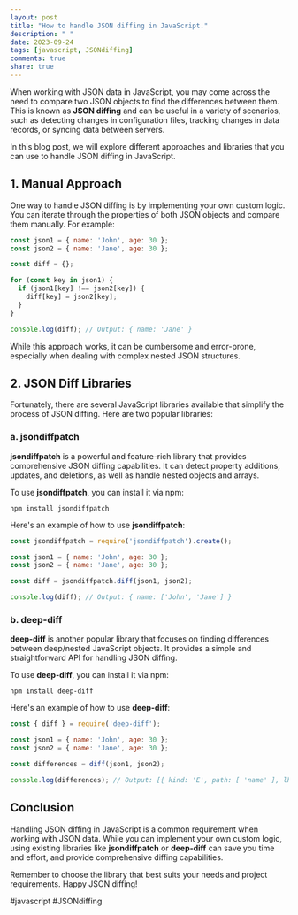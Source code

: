 ```yaml
---
layout: post
title: "How to handle JSON diffing in JavaScript."
description: " "
date: 2023-09-24
tags: [javascript, JSONdiffing]
comments: true
share: true
---
```


When working with JSON data in JavaScript, you may come across the need to compare two JSON objects to find the differences between them. This is known as **JSON diffing** and can be useful in a variety of scenarios, such as detecting changes in configuration files, tracking changes in data records, or syncing data between servers.

In this blog post, we will explore different approaches and libraries that you can use to handle JSON diffing in JavaScript.

## 1. Manual Approach

One way to handle JSON diffing is by implementing your own custom logic. You can iterate through the properties of both JSON objects and compare them manually. For example:
```javascript
const json1 = { name: 'John', age: 30 };
const json2 = { name: 'Jane', age: 30 };

const diff = {};

for (const key in json1) {
  if (json1[key] !== json2[key]) {
    diff[key] = json2[key];
  }
}

console.log(diff); // Output: { name: 'Jane' }
```

While this approach works, it can be cumbersome and error-prone, especially when dealing with complex nested JSON structures.

## 2. JSON Diff Libraries

Fortunately, there are several JavaScript libraries available that simplify the process of JSON diffing. Here are two popular libraries:

### a. jsondiffpatch

**jsondiffpatch** is a powerful and feature-rich library that provides comprehensive JSON diffing capabilities. It can detect property additions, updates, and deletions, as well as handle nested objects and arrays.

To use **jsondiffpatch**, you can install it via npm:
```
npm install jsondiffpatch
```

Here's an example of how to use **jsondiffpatch**:
```javascript
const jsondiffpatch = require('jsondiffpatch').create();

const json1 = { name: 'John', age: 30 };
const json2 = { name: 'Jane', age: 30 };

const diff = jsondiffpatch.diff(json1, json2);

console.log(diff); // Output: { name: ['John', 'Jane'] }
```

### b. deep-diff

**deep-diff** is another popular library that focuses on finding differences between deep/nested JavaScript objects. It provides a simple and straightforward API for handling JSON diffing.

To use **deep-diff**, you can install it via npm:
```
npm install deep-diff
```

Here's an example of how to use **deep-diff**:
```javascript
const { diff } = require('deep-diff');

const json1 = { name: 'John', age: 30 };
const json2 = { name: 'Jane', age: 30 };

const differences = diff(json1, json2);

console.log(differences); // Output: [{ kind: 'E', path: [ 'name' ], lhs: 'John', rhs: 'Jane' }]
```

## Conclusion

Handling JSON diffing in JavaScript is a common requirement when working with JSON data. While you can implement your own custom logic, using existing libraries like **jsondiffpatch** or **deep-diff** can save you time and effort, and provide comprehensive diffing capabilities.

Remember to choose the library that best suits your needs and project requirements. Happy JSON diffing!

#javascript #JSONdiffing